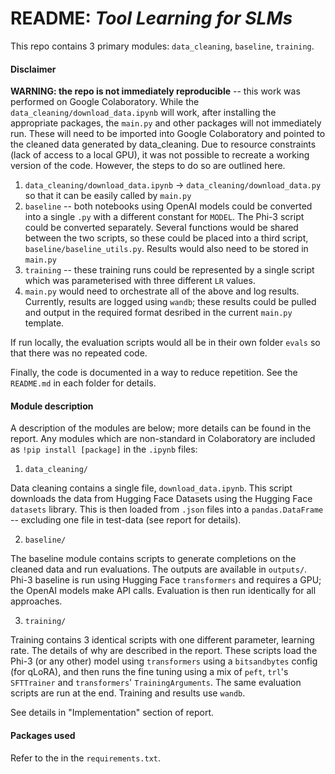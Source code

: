 # README: _Tool Learning for SLMs_

This repo contains 3 primary modules: `data_cleaning`, `baseline`, `training`. 


#### Disclaimer

**WARNING: the repo is not immediately reproducible** -- this work was performed on Google Colaboratory. While the `data_cleaning/download_data.ipynb` will work, after installing the appropriate packages, the `main.py` and other packages will not immediately run. These will need to be imported into Google Colaboratory and pointed to the cleaned data generated by data_cleaning. Due to resource constraints (lack of access to a local GPU), it was not possible to recreate a working version of the code. However, the steps to do so are outlined here.

1. `data_cleaning/download_data.ipynb` -> `data_cleaning/download_data.py` so that it can be easily called by `main.py`
2. `baseline` -- both notebooks using OpenAI models could be converted into a single `.py` with a different constant for `MODEL`. The Phi-3 script could be converted separately. Several functions would be shared between the two scripts, so these could be placed into a third script, `baseline/baseline_utils.py`. Results would also need to be stored in `main.py`
3. `training` -- these training runs could be represented by a single script which was parameterised with three different `LR` values.
4. `main.py` would need to orchestrate all of the above and log results. Currently, results are logged using `wandb`; these results could be pulled and output in the required format desribed in the current `main.py` template.

If run locally, the evaluation scripts would all be in their own folder `evals` so that there was no repeated code.

Finally, the code is documented in a way to reduce repetition. See the `README.md` in each folder for details.

#### Module description

A description of the modules are below; more details can be found in the report. Any modules which are non-standard in Colaboratory are included as `!pip install [package]` in the `.ipynb` files:

1. `data_cleaning/`

Data cleaning contains a single file, `download_data.ipynb`. This script downloads the data from Hugging Face Datasets using the Hugging Face `datasets` library. This is then loaded from `.json` files into a `pandas.DataFrame` -- excluding one file in test-data (see report for details).

2. `baseline/`

The baseline module contains scripts to generate completions on the cleaned data and run evaluations. The outputs are available in `outputs/`. Phi-3 baseline is run using Hugging Face `transformers` and requires a GPU; the OpenAI models make API calls. Evaluation is then run identically for all approaches.

3. `training/`

Training contains 3 identical scripts with one different parameter, learning rate. The details of why are described in the report. These scripts load the Phi-3 (or any other) model using `transformers` using a `bitsandbytes` config (for qLoRA), and then runs the fine tuning using a mix of `peft`, `trl`'s `SFTTrainer` and `transformers`' `TrainingArguments`. The same evaluation scripts are run at the end. Training and results use `wandb`. 


See details in "Implementation" section of report.

#### Packages used

Refer to the in the `requirements.txt`.